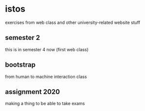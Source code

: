 # istos
exercises from web class and other university-related website stuff

## semester 2
this is in semester 4 now (first web class)

## bootstrap
from human to machine interaction class

## assignment 2020
making a thing to be able to take exams
